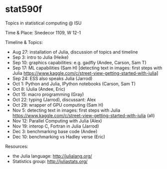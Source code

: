 stat590f
========

Topics in statistical computing @ ISU

Time & Place: Snedecor 1109, W 12-1

Timeline & Topics:

- Aug 27: installation of Julia, discussion of topics and timeline
- Sep 3: intro to Julia (Heike)
- Sep 10: graphics capabilities: e.g. gadfly (Andee, Carson, Sam T)
- Sep 17: ML capabilities (Sam H) [detecting text in images: first steps with Julia https://www.kaggle.com/c/street-view-getting-started-with-julia]
- Sep 24: ESS also speaks Julia (Jarrod)
- Oct 1: Python and Julia, IPython notebooks (Carson, Sam T)
- Oct 8: IJulia (Andee, Eric)
- Oct 15: macro programming (Gray)
- Oct 22: typing (Jarrod), discussant: Alex
- Oct 29: wrapper of GPU computing (Sam H)
- Nov 5: detecting text in images: first steps with Julia https://www.kaggle.com/c/street-view-getting-started-with-julia (all)
- Nov 12: Parallel Computing with Julia (Alex)
- Nov 19: interop C, Fortran in Julia (Jarrod)
- Dec 3: benchmarking base code (Andee) 
- Dec 10: benchmarking vs Hadley verse (Eric)

Resources:

- the Julia language: http://julialang.org/
- Statistics group: http://juliastats.org/
